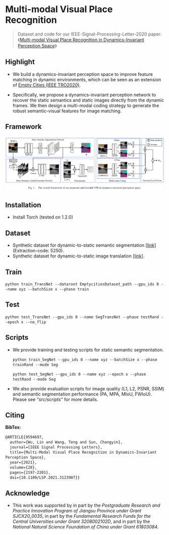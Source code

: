 # Multi-modal Visual Place Recognition

> Dataset and code for our IEEE-Signal-Processing-Letter-2020 paper: 《[Multi-modal Visual Place Recognition in Dynamics-Invariant Perception Space](https://doi.org/10.1109/lsp.2021.3123907)》

## Highlight

- We build a dynamics-invariant perception space to improve feature matching in dynamic environments, which can be seen as an extension of [Empty Cities (IEEE TRO2020)](https://doi.org/10.1109/TRO.2020.3031267).

- Specifically, we propose a dynamics-invariant perception network to recover the static semantics and static images directly from the dynamic frames. We then design a multi-modal coding strategy to generate the robust semantic-visual features for image matching.

## Framework

![](examples\image-20211125215508275.png)

## Installation

- Install Torch (tested on 1.2.0)

## Dataset

- Synthetic dataset for dynamic-to-static semantic segmentation [[link]](https://pan.baidu.com/s/1KpuWKwNpkP3xizcLg5k-ww) (Extraction-code: 5250).
- Synthetic dataset for dynamic-to-static image translation [[link]](https://drive.google.com/drive/folders/1aDO7_HtVkCncGew9ZMpDJ9KCT4fYD8hm?usp=sharing).

## Train

```shell
python train_TransNet --dataroot EmptycitiesDataset_path --gpu_ids 0 --name xyz --batchSize x --phase train
```

## Test

```shell
python test_TransNet --gpu_ids 0 --name SegTransNet --phase testRand --epoch x --no_flip
```

## Scripts

- We provide training and testing scripts for static semantic segmentation.

  ```shell
  python train_SegNet --gpu_ids 0 --name xyz --batchSize x --phase trainRand --mode Seg
  ```

  ```shell
  python test_SegNet --gpu_ids 0 --name xyz --epoch x --phase testRand --mode Seg
  ```

- We also provide evaluation scripts for image quality (L1, L2, PSNR, SSIM) and  semantic segmentation performance (PA, MPA, MIoU, FWIoU). Please see *"src/scripts"* for more details. 

## Citing

**BibTex:**

```
@ARTICLE{9594697,
  author={Wu, Lin and Wang, Teng and Sun, Changyin},
  journal={IEEE Signal Processing Letters}, 
  title={Multi-Modal Visual Place Recognition in Dynamics-Invariant Perception Space}, 
  year={2021},
  volume={28},
  pages={2197-2201},
  doi={10.1109/LSP.2021.3123907}}
```

## Acknowledge

- This work was supported by in part by the *Postgraduate Research and Practice Innovation Program of Jiangsu Province under Grant SJCX20_0035*, in part by the *Fundamental Research Funds for the Central Universities under Grant 3208002102D*, and in part by the *National Natural Science Foundation of China under Grant 61803084*.

